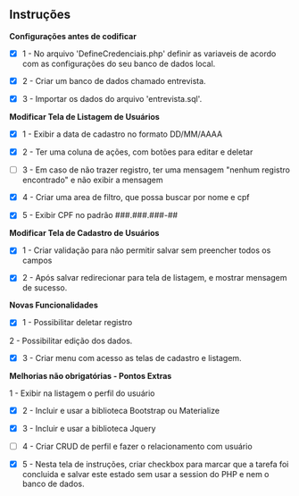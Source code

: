 ## Instruções

**Configurações antes de codificar**

- [x] 1 - No arquivo 'DefineCredenciais.php' definir as variaveis de acordo com as configurações do seu banco de dados local.

- [x] 2 - Criar um banco de dados chamado entrevista.

- [x] 3 - Importar os dados do arquivo 'entrevista.sql'.

**Modificar Tela de Listagem de Usuários**

- [x] 1 - Exibir a data de cadastro no formato DD/MM/AAAA

- [x] 2 - Ter uma coluna de ações, com botões para editar e deletar

- [ ] 3 - Em caso de não trazer registro, ter uma mensagem "nenhum registro encontrado" e não exibir a mensagem

- [x] 4 - Criar uma area de filtro, que possa buscar por nome e cpf

- [x] 5 - Exibir CPF no padrão ###.###.###-##

**Modificar Tela de Cadastro de Usuários**

- [x] 1 - Criar validação para não permitir salvar sem preencher todos os campos

- [x] 2 - Após salvar redirecionar para tela de listagem, e mostrar mensagem de sucesso.

**Novas Funcionalidades**

- [x] 1 - Possibilitar deletar registro

2 - Possibilitar edição dos dados.

- [x] 3 - Criar menu com acesso as telas de cadastro e listagem.

**Melhorias não obrigatórias - Pontos Extras**

1 - Exibir na listagem o perfil do usuário

- [x] 2 - Incluir e usar a biblioteca Bootstrap ou Materialize

- [x] 3 - Incluir e usar a biblioteca Jquery

- [ ] 4 - Criar CRUD de perfil e fazer o relacionamento com usuário

- [x] 5 - Nesta tela de instruções, criar checkbox para marcar que a tarefa foi concluida e salvar este estado sem usar a session do PHP e nem o banco de dados.

